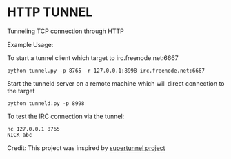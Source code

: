 HTTP TUNNEL
==========

Tunneling TCP connection through HTTP

Example Usage: 

To start a tunnel client which target to irc.freenode.net:6667

    python tunnel.py -p 8765 -r 127.0.0.1:8998 irc.freenode.net:6667

Start the tunneld server on a remote machine which will direct connection to
the target

    python tunneld.py -p 8998

To test the IRC connection via the tunnel: 

    nc 127.0.0.1 8765
    NICK abc

Credit: 
This project was inspired by [supertunnel
project](https://code.google.com/p/supertunnel/)
